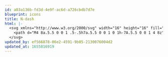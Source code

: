 ```yaml
---
id: a03a136b-fd3d-4e9f-ac6d-a726cbdb7d7e
blueprint: icons
title: N-dash
html: |-
  <svg xmlns="http://www.w3.org/2000/svg" width="16" height="16" fill="currentColor" class="bi bi-dash" viewBox="0 0 16 16">
    <path d="M4 8a.5.5 0 0 1 .5-.5h7a.5.5 0 0 1 0 1h-7A.5.5 0 0 1 4 8z"/>
  </svg>
updated_by: ef566878-06e2-4591-9b05-2130076004d2
updated_at: 1655816919
---
```

